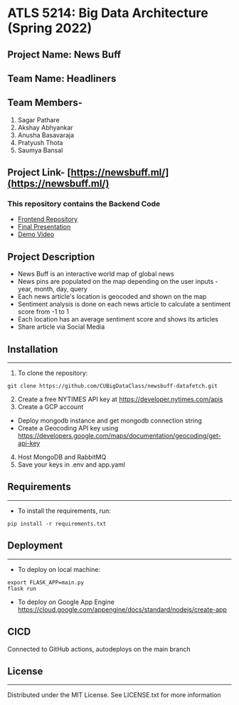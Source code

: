 # ATLS 5214: Big Data Architecture (Spring 2022)
## Project Name: News Buff
## Team Name: Headliners
## Team Members-
1. Sagar Pathare
2. Akshay Abhyankar
3. Anusha Basavaraja
4. Pratyush Thota
5. Saumya Bansal

## Project Link- [https://newsbuff.ml/](https://newsbuff.ml/)

### This repository contains the Backend Code
* [Frontend Repository](https://github.com/CUBigDataClass/newsbuff-frontend)
* [Final Presentation](News%20Buff-%20Final%20Presentation.pdf)
* [Demo Video](https://www.youtube.com/watch?v=0N3z6ShcNKk)


## Project Description
* News Buff is an interactive world map of global news
* News pins are populated on the map depending on the user inputs - year, month, day, query
* Each news article's location is geocoded and shown on the map
* Sentiment analysis is done on each news article to calculate a sentiment score from -1 to 1
* Each location has an average sentiment score and shows its articles
* Share article via Social Media

## Installation
-----------------------------------------------
1. To clone the repository:
```
git clone https://github.com/CUBigDataClass/newsbuff-datafetch.git
```
2. Create a free NYTIMES API key at https://developer.nytimes.com/apis
3. Create a GCP account
  - Deploy mongodb instance and get mongodb connection string
  - Create a Geocoding API key using https://developers.google.com/maps/documentation/geocoding/get-api-key
4. Host MongoDB and RabbitMQ
5. Save your keys in .env and app.yaml

## Requirements
-----------------------------------------------
- To install the requirements, run:
```
pip install -r requirements.txt
```

## Deployment
-----------------------------------------------
- To deploy on local machine:
```
export FLASK_APP=main.py
flask run
```

- To deploy on Google App Engine
https://cloud.google.com/appengine/docs/standard/nodejs/create-app

## CICD

Connected to GitHub actions, autodeploys on the main branch

## License
-----------------------------------------------
Distributed under the MIT License. See LICENSE.txt for more information
